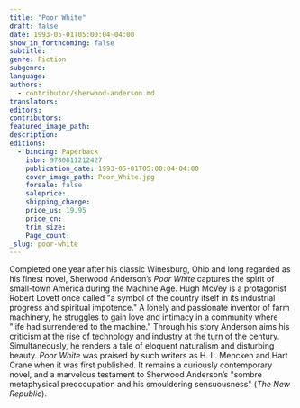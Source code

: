 ```yaml
---
title: "Poor White"
draft: false
date: 1993-05-01T05:00:04-04:00
show_in_forthcoming: false
subtitle:
genre: Fiction
subgenre:
language:
authors:
  - contributor/sherwood-anderson.md
translators:
editors:
contributors:
featured_image_path:
description:
editions:
  - binding: Paperback
    isbn: 9780811212427
    publication_date: 1993-05-01T05:00:04-04:00
    cover_image_path: Poor_White.jpg
    forsale: false
    saleprice:
    shipping_charge:
    price_us: 19.95
    price_cn:
    trim_size:
    Page_count:
_slug: poor-white
---
```


Completed one year after his classic Winesburg, Ohio and long regarded as his finest novel, Sherwood Anderson’s _Poor White_ captures the spirit of small-town America during the Machine Age. Hugh McVey is a protagonist Robert Lovett once called "a symbol of the country itself in its industrial progress and spiritual impotence." A lonely and passionate inventor of farm machinery, he struggles to gain love and intimacy in a community where "life had surrendered to the machine." Through his story Anderson aims his criticism at the rise of technology and industry at the turn of the century. Simultaneously, he renders a tale of eloquent naturalism and disturbing beauty. _Poor White_ was praised by such writers as H. L. Mencken and Hart Crane when it was first published. It remains a curiously contemporary novel, and a marvelous testament to Sherwood Anderson’s "sombre metaphysical preoccupation and his smouldering sensuousness" (_The New Republic_).

